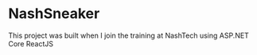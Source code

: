 # NashSneaker
This project was built when I join the training at NashTech using ASP.NET Core ReactJS
